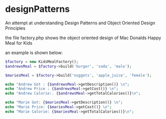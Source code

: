 # designPatterns
An attempt at understanding Design Patterns and Object Oriented Design Principles

the file factory.php shows the object oriented design of Mac Donalds Happy Meal for Kids

an example is shown below:

```php
$factory = new KidsMealFactory();
$andrewsMeal = $factory->build('burger', 'soda', 'male');

$mariesMeal = $factory->build('nuggets', 'apple_juice', 'female');

echo "Andrew Got : {$andrewsMeal->getDescription()} \n";
echo "Andrew Price : {$andrewsMeal->getCost()} \n";
echo "Andrew Calorie:. {$andrewsMeal->getTotalCalories()}\n";

echo "Marie Got: {$mariesMeal->getDescription()} \n";
echo "Marie Price: {$mariesMeal->getCost()} \n";
echo "Marie Calorie: {$mariesMeal->getTotalCalories()}\n";
```

